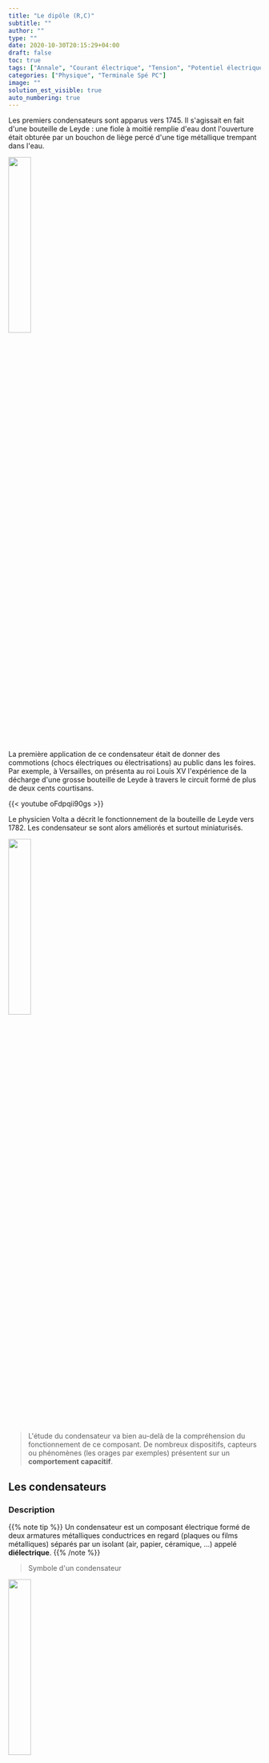 ```yaml
---
title: "Le dipôle (R,C)"
subtitle: ""
author: ""
type: ""
date: 2020-10-30T20:15:29+04:00
draft: false
toc: true
tags: ["Annale", "Courant électrique", "Tension", "Potentiel électrique", "Générateur", "Dipôle", "Branche", "Maille", "Nœud", "Loi des nœuds", "Loi des mailles", "Loi d'Ohm", "Résistance","Condensateur", "Équation différentielle linéaire à coefficients constants"]
categories: ["Physique", "Terminale Spé PC"]
image: ""
solution_est_visible: true
auto_numbering: true
---
```


Les premiers condensateurs sont apparus vers 1745. Il s'agissait en fait d'une bouteille de Leyde : une fiole à moitié remplie d'eau dont l'ouverture était obturée par un bouchon de liège percé d'une tige métallique trempant dans l'eau.

<img src="/terminales-pc/chap-5/chap-5-2-0.png" alt="" width="30%" />

La première application de ce condensateur était de donner des commotions (chocs électriques ou électrisations) au public dans les foires. Par exemple, à Versailles, on présenta au roi Louis XV l'expérience de la décharge d'une grosse bouteille de Leyde à travers le circuit formé de plus de deux cents courtisans.

{{< youtube oFdpqii90gs >}}

Le physicien Volta a décrit le fonctionnement de la bouteille de Leyde vers 1782. Les condensateur se sont alors améliorés et surtout miniaturisés.

<img src="/terminales-pc/chap-5/chap-5-2-8.png" alt="" width="30%" />

> L'étude du condensateur va bien au-delà de la compréhension du fonctionnement de ce composant. De nombreux dispositifs, capteurs ou phénomènes (les orages par exemples) présentent sur un **comportement capacitif**.

## Les condensateurs

### Description

{{% note tip %}}
Un condensateur est un composant électrique formé de deux armatures métalliques conductrices en regard (plaques ou films métalliques) séparés par un isolant (air, papier, céramique, ...) appelé **diélectrique**.
{{% /note %}}

> Symbole d'un condensateur
<img src="/terminales-pc/chap-5/chap-5-2-1.png" alt="" width="30%" />

### Comment se comporte un condensateur dans un circuit électrique ?

On réalise un circuit électrique comportant, en série, un condensateur, une lampe, un générateur de tension continue et un interrupteur.
<img src="/terminales-pc/chap-5/chap-5-2-2.png" alt="" width="40%" />

1. Que se passe-t-il lorsqu'on ferme l'interrupteur $K$ ?

{{% solution "Réponse" %}}

- Lorsqu'on ferme l'interrupteur $K$, la lampe s'éclaire, puis s'éteint progressivement (la durée au bout de laquelle elle s'éteint dépend du condensateur utilisé). Un courant **transitoire** apparaît donc dans le circuit.
- Le courant électrique ne peut s'établir durablement dans le circuit puisque celui-ci est en fait ouvert (coupé par la présence du diélectrique entre les armatures du condensateur). Le courant, lors du régime **permanent** est nul.
{{% /solution %}}

2. Comment expliquer l'apparition d'un courant transitoire puis l'absence de courant lors du régime permanent ?

{{% solution "Réponse" %}}

- Lorsqu'on ferme l'interrupteur, un courant électrique apparaît dans le circuit : des électrons arrivent au niveau de l'armature $B$ et des électrons quittent l'armature $A$. Comme le circuit est ouvert, *les électrons ne peuvent que s'accumuler* en $B$ ; l'*armature* $B$ *se charge négativement*.  
Dans le même temps l'*armature $A$ se charge positivement car aucun électron ne vient combler le déficit laissé par ceux qui sont partis*.

- L'intensité du courant électrique est identique en tout point du circuit : le débit avec lequel les électrons arrivent en $B$ est égal au débit avec lequel les électrons quittent $A$ : $q_A(t) = -q_B(t)$.

- Les charges électriques opposées, aux bornes du condensateur, donnent naissance à la tension électrique $u_{AB}$.  
Le courant électrique finit par disparaître dans le circuit : la tension aux bornes de la lampe s'annule donc. Une application de la loi des mailles nous apprend que, dans le régime permanent $u_{AB} = E$.  

- Dans le régime permanent, le générateur entretien donc un déséquilibre électrostatique qui le *maintien de la **charge du condensateur**, c'est à dire le **stockage de l'énergie électrique**.*
<img src="/terminales-pc/chap-5/chap-5-2-3.png" alt="" width="40%" />

{{% /solution %}}

{{% note tip %}}

- À tout moment, les charges électriques présentes sur les armatures d'un condensateur sont liées : $$q_A(t) = -q_B(t)$$
**Rappel :** la charge électrique s'exprime en **coulomb** (symbole : C).
- Un condensateur stockant des charges électriques sur ses armatures est dit **chargé**, ce stockage correspond à un **stockage d'énergie électrique**.
{{% /note %}}

### Charge électrique et intensité du courant électrique

3. Quelle est la relation entre l'intensité du courant et les charges portées
par les armatures ?

<img src="/terminales-pc/chap-5/chap-5-2-9.png" alt="" width="35%" />

{{% solution "Réponse" %}}

- L'intensité du courant électrique est la charge électrique qui traverse une section quelconque du circuit chaque seconde, donc $i(t) = \dfrac{\mathrm{d}q(t)}{\mathrm{dt}}$.
- On **choisit** un sens de circulation pour $i(t)$ et on en déduit la relation : $i(t) = \dfrac{\mathrm{d}q_A(t)}{\mathrm{dt}}$ (les charges positives s'accumulent sur l'armature $A$) et $i(t) = -\dfrac{\mathrm{d}q_B(t)}{\mathrm{dt}}$ puisque $q_B(t) = -q_A(t)$.
{{% /solution %}}

{{% note tip %}}
Lorsqu'on souhaite exprimer la relation qui existe entre l'intensité du courant électrique et la charge portée par une armature,

1. On choisit un sens de circulation pour le courant électrique.
2. On écrit la relation entre l'intensité du courant électrique et la charge au niveau de l'armature.

Sur l'exemple choisi,
$$i(t) = \dfrac{\mathrm{d}q_A(t)}{\mathrm{dt}} = -\dfrac{\mathrm{d}q_B(t)}{\mathrm{dt}}$$
{{% /note %}}

{{% note normal %}}

- Si après calcul, $i>0$, alors *le courant électrique **circule effectivement dans le sens choisi*** (on a deviné correctement) et la *fonction $q_A$ est **croissante*** : les *charges positives s'accumulent* sur l'armature $A$.
- Si après calcul, $i<0$, *le courant électrique **circule dans le sens opposé au sens choisi*** et la *fonction $q_A$ est **décroissante*** : les *charges positives quittent* l'armature $A$.
{{% /note %}}

{{% note exercise %}}
On charge un condensateur (initialement déchargé) à l'aide d'un *générateur de courant* qui délivre un courant continu d'intensité $I$.  
Exprimer la charge $q_A$ aux bornes de l'armature $A$ après $\Delta t$ secondes.
{{% /note %}}
{{% solution "Réponse" %}}

- $i(t) = I = \dfrac{\mathrm{d}q_A}{\mathrm{dt}}$.
- L'opération qui consiste à obtenir la fonction $q_A$ à partir de l'expression de sa dérivée s'appelle l'intégration. Ce concept sera développé en cours de mathématique. En Physique, il suffit de se poser la question : ***« Quelle fonction, une fois dérivée par rapport au temps, donne une constante ? »***  
Ici la réponse est simple $q_a(t) = I t + A$, où $A$ est une constante qui a la dimension d'une intensité, puisque $\dfrac{\mathrm{d}q_A}{\mathrm{dt}} = \dfrac{\mathrm{d}(I t + A))}{\mathrm{dt}} = (I t + A)\rq = I$
- En fait, $q_a(t) = I t + A$ n'est pas **la solution** mais **une famille de solutions**. Pour trouver la solution, il faut connaître une **valeur particulière** (souvent la *valeur initiale*) : ici on sait que le condensateur était initialement déchargé, donc $q_A(0) = \pu{0 A}$. On en déduit que $A = 0$ et $q_a(t) = I t$.
{{% /solution %}}

### Capacité d'un condensateur

On peut montrer que :
{{% note tip %}}
À chaque instant, la charge $q_A$ de l'armature $A$ du condensateur est proportionnelle à la tension $u_{AB}$ entre ses armatures $A$ et $B$ :

$$q_A = C \cdot u_{AB}$$

$C$ est appelée **capacité du condensateur**.  
Si $q_A$ est en coulomb (C) et $u_{AB}$ en volt (V), $C$ s'exprime en farad (F).
{{% /note %}}

**Remarque :** $C>0$ donc $q_A$ et $u_{AB}$ sont de même signe.

**Remarque :** La capacité $C$ est donc la charge stockée lorsque la tension entre les deux armatures est égale à $\pu{1 V}$.

> Quelques ordres de grandeurs

<center>

| Utilisation | Capacité en farad (F) |
| :---: | :---: |
| mémoire d'ordinateur | 0,1 à 1 |
| allumage de voiture | $10^{-4}$ |
| flash électronique | $10^{-5}$ |
| détection radio | $10^{-9}$ à $10^{-12}$ |

</center>

## Charge d'un condensateur par un échelon de tension

{{% note tip %}}
On appelle **échelon de tension** une *tension qui varierait brutalement de la valeur $\pu{0 V}$ à une valeur $E$.*
{{% /note %}}

L'association en série d'un condensateur de capacité $C$ et d'un conducteur ohmique de résistance $R$ constitue un dipôle $(R, C)$.

### Étude expérimentale

#### Résultats expérimentaux

On réalise le montage suivant :
<img src="/terminales-pc/chap-5/chap-5-2-4.png" alt="" width="80%" />
On bascule le commutateur en position 2 et on enregistre les tensions $u_{DA}$ et $u_{AB}$. On obtient les enregistrements suivants :

<iframe scrolling="no" title="Charge d'un condensateur soumis à un échelon de tension" src="https://www.geogebra.org/material/iframe/id/nhcttgqu/width/1271/height/607/border/888888/sfsb/true/smb/false/stb/false/stbh/false/ai/false/asb/false/sri/false/rc/false/ld/false/sdz/false/ctl/false" width="900px" height="450px" style="border:0px;"> </iframe>

4. Identifier les courbes qui correspondent :
    - à force électromotrice (fem), c'est à dire à la tension aux bornes du générateur ;
    - à la tension $u_{DA}$ aux bornes de la résistance ;
    - à la tension $u_{AB}$ aux bornes du condensateur.
{{% solution "Réponse" %}}

- La tension aux bornes du dipôle $(R, C)$ varie brutalement puisqu'elle passe de la valeur $\pu{0 V}$ à la valeur $E$. Ce comportement correspond à celui de la courbe verte.
- On sait que le courant électrique finit par disparaître dans le circuit. Comme $u_{DA}$ est la tension aux bornes de la résistance, $u_{DA} = R i_{DA}$. Si l'intensité du courant électrique s'annule, alors la tension $u_{DA}$ doit aussi s'annuler. Ce comportement correspond à celui de la courbe mauve.
- La loi des mailles nous donne : $-E + u_{DA} + u_{AB} = 0 \iff u_{AB} = E - u_{DA}$. Ce comportement est celui de la courbe orange.
{{% /solution %}}

{{% note tip %}}

- Le condensateur d'un dipôle $(R, C)$ soumis à un échelon de tension ne se charge pas instantanément : *la charge du condensateur est un **phénomène transitoire**.*
- Une fois la charge achevée, le régime est dit **permanent et constant**.
- Les tensions aux bornes du dipôle $(R,C)$ et de la résistance sont discontinues en $t=0$ mais **la tension aux bornes du condensateur est continue** à la date $t=0$.
{{% /note %}}

#### Constante de temps

5. Faire évoluer les valeurs de la résistance et de la capacité. Observer l'influence de ces deux paramètres sur la durée de charge du condensateur (ou la durée de décroissance de l'intensité du courant électrique).

{{% solution "Réponse" %}}
{{% note tip %}}
La durée de la charge du condensateur d'un dipôle $(R, C)$ augmente quand la valeur du produit $R \cdot C$ augmente.
{{% /note %}}
{{% /solution %}}

6. Démontrer que le produit $R \cdot C$ a la dimension d'un temps.
{{% solution "Réponse" %}}

- $[R] = \dfrac{U}{I}$ (une résistance est une tension sur une intensité);
- $[C] = \dfrac{[Q]}{U}$ (une capacité est une charge sur tension). Or $[Q] = I \cdot T$ (intensité fois temps). Donc $[C] = \dfrac{I \cdot T}{U}$.
- Finalement $[R\cdot C] = \dfrac{U}{I} \times \dfrac{I \cdot T}{U} = T$.
{{% /solution %}}

{{% note tip %}}
Le produit $R \cdot C = \tau$, *homogène à une durée*, est la *constante de temps* du dipôle $(R, C)$. La constante $\tau$ s'exprime en seconde (s).  
On va montrer que le régime transitoire est pratiquement achevé après une durée égale à $5\tau$.
{{% /note %}}

### Étude théorique

#### Équation différentielle

À la date $t \geqslant 0$ le circuit est :
<img src="/terminales-pc/chap-5/chap-5-2-5.png" alt="" width="60%" />

{{% note warning %}}
Toujours se placer en convention récepteur pour le condensateur !
{{% /note %}}

7. En appliquant la loi des mailles, trouver la relation entre les tensions $E$, $u_{DA}$ et $u_{AB}$.
{{% solution "Réponse" %}}
$$-E + u_{DA} + u_{AB} = 0$$
Cette équation fait intervenir deux fonctions inconnues :

- celle que l'on cherche $u_{AB} (t)$ ;
- la fonction $u_{DA} (t)$.

L'objectif des prochaines questions est de parvenir à exprimer $u_{DA} (t)$ en fonction de $u_{AB} (t)$ de façon à pouvoir résoudre l'équation.
{{% /solution %}}

8. Écrire la relation qui existe entre l'intensité $i(t)$ du courant électrique et la tension $u_{DA}$.
{{% solution "Réponse" %}}
$$u_{DA} = R\\, i$$
{{% /solution %}}

9. Écrire la relation qui existe entre la charge $q_A$ au niveau de l'armature $A$ du condensateur et la tension $u_{AB}$.
{{% solution "Réponse" %}}
$$q_A = C\\, u_{AB} $$
{{% /solution %}}

10. Écrire la relation qui existe entre l'intensité $i$ du courant électrique et la charge $q_A$ au niveau de l'armature $A$ du condensateur.
{{% solution "Réponse" %}}
$$i = \dfrac{\mathrm{d}q_A}{\mathrm{dt}}$$
{{% /solution %}}

11. En déduire la relation qui existe entre l'intensité $i$ du courant électrique et la tension $u_{AB}$.
{{% solution "Réponse" %}}
$$i = C\\, \dfrac{\mathrm{d}u_{AB}}{\mathrm{dt}}$$
{{% /solution %}}

12. En déduire la relation qui existe entre les tensions $u_{DA}$ et $u_{AB}$.
{{% solution "Réponse" %}}
$$u_{DA} = RC\\, \dfrac{\mathrm{d}u_{AB}}{\mathrm{dt}}$$
{{% /solution %}}

13. Écrire à nouveau la loi des mailles de façon à ce qu'elle ne fasse apparaître qu'une seule inconnue, la tension $u_{AB}$.
{{% solution "Réponse" %}}
$$RC\\, \dfrac{\mathrm{d}u_{AB}}{\mathrm{dt}} + u_{AB} = E$$
ou
$$\dfrac{\mathrm{d}u_{AB}}{\mathrm{dt}} + \dfrac{u_{AB}}{RC} = \dfrac{E}{RC}$$

Cette expression est une équation différentielle du premier ordre à coefficients constants.
{{% /solution %}}

#### Solution de l'équation différentielle

On montre, en mathématiques, qu'une famille de solutions de cette équation différentielle est :
$$u_{AB}(t) = A + B e^{-t/\tau}$$
où $A$, $B$ et $\tau$ sont des constantes.

14. Montrer que la famille de solutions donnée vérifie bien l'équation différentielle et en déduire l'expression de $\tau$.
{{% solution "Réponse" %}}
On substitue $u_{AB}$ par la famille de solution dans l'équation différentielle.  

Puisque $\dfrac{\mathrm{d}u_{AB}}{\mathrm{dt}} = \dfrac{\mathrm{d}(A + B e^{-t/\tau})}{\mathrm{dt}} = -\dfrac{B}{\tau} \\, e^{-t/\tau}$ l'équation devient $-\dfrac{B}{\tau} \\, e^{-t/\tau} + \dfrac{A}{RC} + \dfrac{B}{RC} e^{-t/\tau} = \dfrac{E}{RC} \iff \left( - \dfrac{1}{\tau} + \dfrac{1}{RC} \right)\\, B e^{-t/\tau} + \dfrac{A}{RC} = \dfrac{E}{RC}$.

- Le terme à droite de l'égalité, $\dfrac{E}{RC}$ ne dépend pas du temps. Celui à gauche de cette même égalité ne peut donc pas dépendre du temps. Ceci n'est possible que si $\dfrac{1}{\tau} + \dfrac{1}{RC} = 0 \iff \boxed{\tau = RC}$.

- On en déduit que $\boxed{A = E}$

Finalement, la famille de solutions convient à la condition qu'elle s'écrive $$\boxed{u_{AB}(t) = E + B e^{-t/\tau} }$$ avec $\tau = RC$.
{{% /solution %}}

15. À partir des conditions initiales --- le condensateur est initialement déchargé ---, déterminer la fonction solution du problème.
{{% solution "Réponse" %}}

- $u_{AB}(0) = 0 = E + B e^{-0/\tau}= E + B \iff \boxed{B = -E}$

Finalement
$$\boxed{u_{AB}(t) = E (1 - e^{-t/\tau}) }$$ avec $\tau = RC$.  
On retrouve donc bien le comportement de l'étude expérimentale. En particulier, **la fonction est bien continue** en $t=0$ et sa limite à l'infini est $E$.
{{% /solution %}}

#### Signification physique de $\tau$

16. Donner l'expression de la tension $u_{AB}$ à la date $t=\tau$.
{{% solution "Réponse" %}}
$u_{AB}(\tau) = E (1 - e^{-\tau / \tau}) = E (1 - e^{-1}) = \pu{0,63}\\, E$.
{{% /solution %}}

{{% note tip %}}
La constante de temps $\tau$ donne l'ordre de grandeur de la durée de la charge du condensateur :
    - Après une durée égale à $\tau$, le condensateur est chargé à 63&nbsp;% de sa valeur maximale.
    - Après une durée égale à $5\tau$, il est chargé à plus de 99&nbsp;%.
{{% /note %}}

17. On note $t_{1/2}$ la durée au bout de laquelle $u_{AB} = \dfrac{E}{2}$. Donner l'expression de $t_{1/2}$ en fonction de $\tau$ (nous retrouverons la grandeur $t_{1/2}$, demi-charge, plusieurs fois cette année).
{{% solution "Réponse" %}}
$u_{AB}(t_{1/2}) = E (1 - e^{-t_{1/2} / \tau}) = \dfrac{E}{2} \iff e^{-t_{1/2} / \tau} = \dfrac{1}{2} \iff \dfrac{-t_{1/2}}{\tau} = \ln \left( \dfrac{1}{2} \right) \iff \boxed{t_{1/2} = \tau \ln 2}$.
{{% /solution %}}

{{% note tip %}}
On peut déterminer graphiquement la valeur de la constante de temps $\tau$ : <strong>la tangente en 0 à la courbe $u_{AB}(t)$ coupe la droite $U_g = E$ en un point d'abscisse $\tau$.</strong>
{{% /note %}}

<iframe scrolling="no" title="Charge d'un condensateur soumis à un échelon de tension" src="https://www.geogebra.org/material/iframe/id/nhcttgqu/width/1271/height/607/border/888888/sfsb/true/smb/false/stb/false/stbh/false/ai/false/asb/false/sri/false/rc/false/ld/false/sdz/false/ctl/false" width="900px" height="450px" style="border:0px;"> </iframe>

#### Expression de l'intensité du courant électrique

18. Déterminer l'expression de la fonction $i(t)$ et donner ses caractéristiques.
{{% solution "Réponse" %}}

- $i(t) = \dfrac{\mathrm{d}q_A}{\mathrm{dt}}$ et $q_A = C\\, u_{AB}$, donc $i(t) = C\\, \dfrac{\mathrm{d}u_{AB}}{\mathrm{dt}}$.

- Si on substitue $u_{AB}$ par son expression, on obtient $i(t) = C\\, \dfrac{\mathrm{d}(E (1 - e^{-t / \tau}) )}{\mathrm{dt}}$ donc $ i(t) = \dfrac{CE}{\tau}\\, e^{-t / \tau}  \iff \boxed{i(t) = \dfrac{E}{R}\\, e^{-t / \tau} }$

- À la date $t = O^-$, aucun courant ne circule dans le circuit (puisqu'il est ouvert), donc $i(0^-) = 0$. À la date $t = 0^+$, $i(0^+) = \dfrac{E}{R} > 0$. L'intensité du courant électrique est une fonction discontinue.

- $i(t)$ est une fonction décroissante qui a pour limite 0 à l'infini.
{{% /solution %}}

19. Démontrer que $i(t_{1/2}) = \dfrac{I_0}{2}$ avec $I_0 = \dfrac{E}{R}$.

## Décharge d'un condensateur dans une résistance

Comment varient la tension aux bornes d'un condensateur d'un dipôle $(R, C)$ et l'intensité du courant qui le traverse lors de la décharge du condensateur à travers la résistance ?

### Étude expérimentale

On bascule le commutateur en position 1 et on enregistre les tensions $u_{DA}$ et $u_{AB}$. On obtient les enregistrements suivants :
<iframe scrolling="no" title="Décharge d'un condensateur dans une résistance" src="https://www.geogebra.org/material/iframe/id/vcth5yzh/width/1271/height/607/border/888888/sfsb/true/smb/false/stb/false/stbh/false/ai/false/asb/false/sri/false/rc/false/ld/false/sdz/false/ctl/false" width="900px" height="450px" style="border:0px;"> </iframe>

20. Identifier les courbes qui correspondent :
    - à la tension $u_{DA}$ aux bornes de la résistance ;
    - à la tension $u_{AB}$ aux bornes du condensateur.
{{% solution "Réponse" %}}

- La tension aux bornes d'un condensateur est une **fonction continue** : $u_{AB}(O^-) = E$, donc $u_{AB}(O^+) = E$. De plus, les charges électriques quittent l'armature $A$ ; la tension $u_{AB}(t)$ doit donc diminuer au cours du temps jusqu'à s'annuler... tout en restant positive.  
Ce comportement est celui de la courbe bleu.

- La tension aux bornes de la résistance est l'image de l'intensité du courant qui circule dans le circuit. Comme les charges quittent l'armature $A$, le courant électrique ne circule pas dans le sens **choisi** mais dans le sens opposé. Cette intensité est négative.  
De plus, le courant électrique finit par disparaître, une fois l'équilibre électrique retrouvé sur les armatures du condensateur. L'intensité de ce courant doit donc s'annuler.
Ce comportement est celui de la courbe mauve.
{{% /solution %}}

### Étude théorique

#### Équation différentielle

- À la date $t \geqslant 0$ le circuit est :
<img src="/terminales-pc/chap-5/chap-5-2-6.png" alt="" width="60%" />
- $u_{AB}(0) = E$ et $u_{DA}(0)=0$.

{{% note warning %}}
Toujours se placer en convention récepteur pour le condensateur !
{{% /note %}}

21. En appliquant la loi des mailles, trouver la relation entre les tensions $u_{DA}$ et $u_{AB}$.
{{% solution "Réponse" %}}
$$u_{DA} + u_{AB} = 0$$
Cette équation fait intervenir deux fonctions inconnues :

- celle que l'on cherche $u_{AB} (t)$ ;
- la fonction $u_{DA} (t)$.

L'objectif des prochaines questions est de parvenir à exprimer $u_{DA} (t)$ en fonction de $u_{AB} (t)$ de façon à pouvoir résoudre l'équation.
{{% /solution %}}

22. Écrire la relation qui existe entre l'intensité $i(t)$ du courant électrique et la tension $u_{DA}$.
{{% solution "Réponse" %}}
$$u_{DA} = R\\, i$$
{{% /solution %}}

23. Écrire la relation qui existe entre la charge $q_A$ au niveau de l'armature $A$ du condensateur et la tension $u_{AB}$.
{{% solution "Réponse" %}}
$$q_A = C\\, u_{AB} $$
{{% /solution %}}

24. Écrire la relation qui existe entre l'intensité $i$ du courant électrique et la charge $q_A$ au niveau de l'armature $A$ du condensateur.
{{% solution "Réponse" %}}
$$i = \dfrac{\mathrm{d}q_A}{\mathrm{dt}}$$
{{% /solution %}}

25. En déduire la relation qui existe entre l'intensité $i$ du courant électrique et la tension $u_{AB}$.
{{% solution "Réponse" %}}
$$i = C\\, \dfrac{\mathrm{d}u_{AB}}{\mathrm{dt}}$$
{{% /solution %}}

26. En déduire la relation qui existe entre les tensions $u_{DA}$ et $u_{AB}$.
{{% solution "Réponse" %}}
$$u_{DA} = RC\\, \dfrac{\mathrm{d}u_{AB}}{\mathrm{dt}}$$
{{% /solution %}}

27. Écrire à nouveau la loi des mailles de façon à ce qu'elle ne fasse apparaître qu'une seule inconnue, la tension $u_{AB}$.
{{% solution "Réponse" %}}
$$RC\\, \dfrac{\mathrm{d}u_{AB}}{\mathrm{dt}} + u_{AB} = 0$$
ou
$$\dfrac{\mathrm{d}u_{AB}}{\mathrm{dt}} + \dfrac{u_{AB}}{RC} = 0$$

Cette expression est une équation différentielle du premier ordre à coefficients constants.
{{% /solution %}}

#### Solution de l'équation différentielle

On montre, en mathématiques, qu'une famille de solutions de cette équation différentielle est :
$$u_{AB}(t) = A + B e^{-t/\tau}$$
où $A$, $B$ et $\tau$ sont des constantes.

28. Montrer que la famille de solutions donnée vérifie bien l'équation différentielle et en déduire l'expression de $\tau$.
{{% solution "Réponse" %}}
On substitue $u_{AB}$ par la famille de solution dans l'équation différentielle.  

Puisque $\dfrac{\mathrm{d}u_{AB}}{\mathrm{dt}} = \dfrac{\mathrm{d}(A + B e^{-t/\tau})}{\mathrm{dt}} = -\dfrac{B}{\tau} \\, e^{-t/\tau}$ l'équation devient $-\dfrac{B}{\tau} \\, e^{-t/\tau} + \dfrac{A}{RC} + \dfrac{B}{RC} e^{-t/\tau} = 0 \iff \left( -\dfrac{1}{\tau} + \dfrac{1}{RC} \right)\\, B e^{-t/\tau} + \dfrac{A}{RC} = 0$.

- Le terme à droite de l'égalité, $0$ ne dépend pas du temps. Celui à gauche de cette même égalité ne peut donc pas dépendre du temps. Ceci n'est possible que si $\dfrac{1}{\tau} + \dfrac{1}{RC} = 0 \iff \boxed{\tau = RC}$.

- On en déduit que $\boxed{A = 0}$

Finalement, la famille de solutions convient à la condition qu'elle s'écrive $$\boxed{u_{AB}(t) = B e^{-t/\tau} }$$ avec $\tau = RC$.
{{% /solution %}}

29. À partir des conditions initiales déterminer la fonction solution du problème.
{{% solution "Réponse" %}}

- $u_{AB}(0) = E = B e^{-0/\tau}= B \iff \boxed{B = E}$.

Finalement
$$\boxed{u_{AB}(t) = E e^{-t/\tau} }$$ avec $\tau = RC$.  
On retrouve donc bien le comportement de l'étude expérimentale. En particulier, <strong>la fonction est bien continue</strong> en $t=0$, <strong>positive</strong>, <strong>décroissante</strong> et sa limite à l'infini est $0$.
{{% /solution %}}

30. Déterminer l'expression de la fonction $i(t)$ et donner ses caractéristiques.
{{% solution "Réponse" %}}

- $i(t) = \dfrac{\mathrm{d}q_A}{\mathrm{dt}}$ et $q_A = C\\, u_{AB}$, donc $i(t) = C\\, \dfrac{\mathrm{d}u_{AB}}{\mathrm{dt}}$.

- Si on substitue $u_{AB}$ par son expression, on obtient $i(t) = C\\, \dfrac{\mathrm{d}(E e^{-t / \tau} )}{\mathrm{dt}} = CE\\, \dfrac{\mathrm{d}(e^{-t / \tau} )}{\mathrm{dt}}$, puisque $E$ est une constante, donc $ i(t) = -\dfrac{CE}{\tau}\\, e^{-t / \tau} \iff \boxed{ i(t) = -\dfrac{E}{R}\\, e^{-t / \tau} }$

- À la date $t = O^-$, aucun courant ne circule dans le circuit (puisqu'il est ouvert), donc $i(0^-) = 0$. À la date $t = 0^+$, $i(0^+) = -\dfrac{E}{R} < 0$. L'intensité du courant électrique est une fonction <strong>discontinue</strong> et <strong>négative</strong>.

- $i(t)$ est une <strong>fonction décroissante <em>en valeur absolue</em></strong> qui a pour limite 0 à l'infini.
{{% /solution %}}
